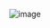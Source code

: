
![image](https://user-images.githubusercontent.com/101516120/161388719-752bcd3a-9677-4561-b9f6-906b36d6129c.png)
